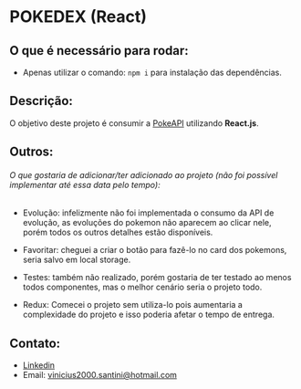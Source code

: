 # POKEDEX (React)


## O que é necessário para rodar:

 - Apenas utilizar o comando: ```npm i``` para instalação das dependências.
 
 
 ## Descrição:
 O objetivo deste projeto é consumir a [PokeAPI](https://pokeapi.co/) utilizando **React.js**.
 
 ## Outros:
###### O que gostaria de adicionar/ter adicionado ao projeto (não foi possível implementar até essa data pelo tempo):

- Evolução: infelizmente não foi implementada o consumo da API de evolução, as evoluções do pokemon não aparecem ao clicar nele, porém todos os outros detalhes estão disponíveis. 

- Favoritar: cheguei a criar o botão para fazê-lo no card dos pokemons, seria salvo em local storage.
  
- Testes: também não realizado, porém gostaria de ter testado ao menos todos componentes, mas o melhor cenário seria o projeto todo.

- Redux: Comecei o projeto sem utiliza-lo pois aumentaria a complexidade do projeto e isso poderia afetar o tempo de entrega.


## Contato:
- [Linkedin](https://www.linkedin.com/in/vinicius-santini-5258b0ab/)
- Email: vinicius2000.santini@hotmail.com
